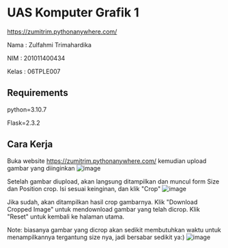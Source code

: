 # UAS Komputer Grafik 1

https://zumitrim.pythonanywhere.com/

Nama  : Zulfahmi Trimahardika

NIM   : 201011400434

Kelas : 06TPLE007

## Requirements

python=3.10.7

Flask=2.3.2

## Cara Kerja

Buka website https://zumitrim.pythonanywhere.com/ kemudian upload gambar yang diinginkan
![image](https://github.com/zumitrim/uas-komgraf1/assets/53569950/730ab86c-1292-48ba-b622-f5453d4d584a)


Setelah gambar diupload, akan langsung ditampilkan dan muncul form Size dan Position crop. Isi sesuai keinginan, dan klik "Crop"
![image](https://github.com/zumitrim/uas-komgraf1/assets/53569950/3a27f596-a260-41ee-9c4f-1068e3084136)


Jika sudah, akan ditampilkan hasil crop gambarnya.
Klik "Download Cropped Image" untuk mendownload gambar yang telah dicrop. Klik "Reset" untuk kembali ke halaman utama.

Note: biasanya gambar yang dicrop akan sedikit membutuhkan waktu untuk menampilkannya tergantung size nya, jadi bersabar sedikit ya:)
![image](https://github.com/zumitrim/uas-komgraf1/assets/53569950/16b436df-f59e-4913-805b-4de7991c9626)
